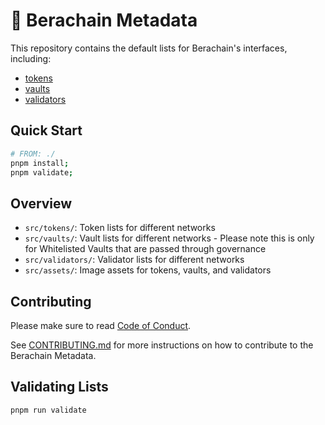 # 🐻 Berachain Metadata

This repository contains the default lists for Berachain's interfaces, including:

- [tokens](https://github.com/berachain/metadata/blob/main/schemas/tokens.schema.json)
- [vaults](https://github.com/berachain/metadata/blob/main/schemas/vaults.schema.json)
- [validators](https://github.com/berachain/metadata/blob/main/schemas/validators.schema.json)

## Quick Start

```bash
# FROM: ./
pnpm install;
pnpm validate;
```

## Overview

- `src/tokens/`: Token lists for different networks
- `src/vaults/`: Vault lists for different networks - Please note this is only for Whitelisted Vaults that are passed through governance
- `src/validators/`: Validator lists for different networks
- `src/assets/`: Image assets for tokens, vaults, and validators

## Contributing

Please make sure to read [Code of Conduct](CODE_OF_CONDUCT.md).

See [CONTRIBUTING.md](CONTRIBUTING.md) for more instructions on how to contribute to the Berachain Metadata.

## Validating Lists

```bash
pnpm run validate
```
